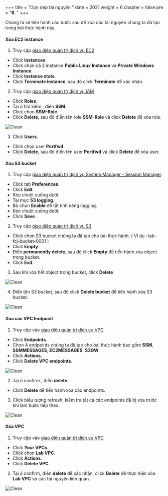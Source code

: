 +++
title = "Dọn dẹp tài nguyên  "
date = 2021
weight = 6
chapter = false
pre = "<b>6. </b>"
+++

Chúng ta sẽ tiến hành các bước sau để xóa các tài nguyên chúng ta đã tạo trong bài thực hành này.

#### Xóa EC2 instance

1. Truy cập [giao diện quản trị dịch vụ EC2](https://console.aws.amazon.com/ec2/v2/home)

- Click **Instances**.
- Click chọn cả 2 instance **Public Linux Instance** và **Private Windows Instance**.
- Click **Instance state**.
- Click **Terminate instance**, sau đó click **Terminate** để xác nhận.

2. Truy cập [giao diện quản trị dịch vụ IAM](https://console.aws.amazon.com/iamv2/home#/home)

- Click **Roles**.
- Tại ô tìm kiếm , điền **SSM**.
- Click chọn **SSM-Role**.
- Click **Delete**, sau đó điền tên role **SSM-Role** và click **Delete** để xóa role.

![Clean](/images/6.clean/001-clean.png)

3. Click **Users**.

- Click chọn user **Portfwd**.
- Click **Delete**, sau đó điền tên user **Portfwd** và click **Delete** để xóa user.

#### Xóa S3 bucket

1. Truy cập [giao diện quản trị dịch vụ System Manager - Session Manager](https://console.aws.amazon.com/systems-manager/session-manager).

- Click tab **Preferences**.
- Click **Edit**.
- Kéo chuột xuống dưới.
- Tại mục **S3 logging**.
- Bỏ chọn **Enable** để tắt tính năng logging.
- Kéo chuột xuống dưới.
- Click **Save**.

2. Truy cập [giao diện quản trị dịch vụ S3](https://s3.console.aws.amazon.com/s3/home)

- Click chọn S3 bucket chúng ta đã tạo cho bài thực hành. ( Ví dụ : lab-fcj-bucket-0001 )
- Click **Empty**.
- Điền **permanently delete**, sau đó click **Empty** để tiến hành xóa object trong bucket.
- Click **Exit**.

3. Sau khi xóa hết object trong bucket, click **Delete**

![Clean](/images/6.clean/002-clean.png)

4. Điền tên S3 bucket, sau đó click **Delete bucket** để tiến hành xóa S3 bucket.

![Clean](/images/6.clean/003-clean.png)

#### Xóa các VPC Endpoint

1. Truy cập vào [giao diện quản trị dịch vụ VPC](https://console.aws.amazon.com/vpc/home)

- Click **Endpoints**.
- Chọn 4 endpoints chúng ta đã tạo cho bài thực hành bao gồm **SSM**, **SSMMESSAGES**, **EC2MESSAGES**, **S3GW**.
- Click **Actions**.
- Click **Delete VPC endpoints**.

![Clean](/images/6.clean/004-clean.png)

2. Tại ô confirm , điền **delete**.

- Click **Delete** để tiến hành xóa các endpoints.

3. Click biểu tượng refresh, kiểm tra tất cả các endpoints đã bị xóa trước khi làm bước tiếp theo.

![Clean](/images/6.clean/005-clean.png)

#### Xóa VPC

1. Truy cập vào [giao diện quản trị dịch vụ VPC](https://console.aws.amazon.com/vpc/home)

- Click **Your VPCs**.
- Click chọn **Lab VPC**.
- Click **Actions**.
- Click **Delete VPC**.

2. Tại ô confirm, điền **delete** để xác nhận, click **Delete** để thực hiện xóa **Lab VPC** và các tài nguyên liên quan.

![Clean](/images/6.clean/006-clean.png)
